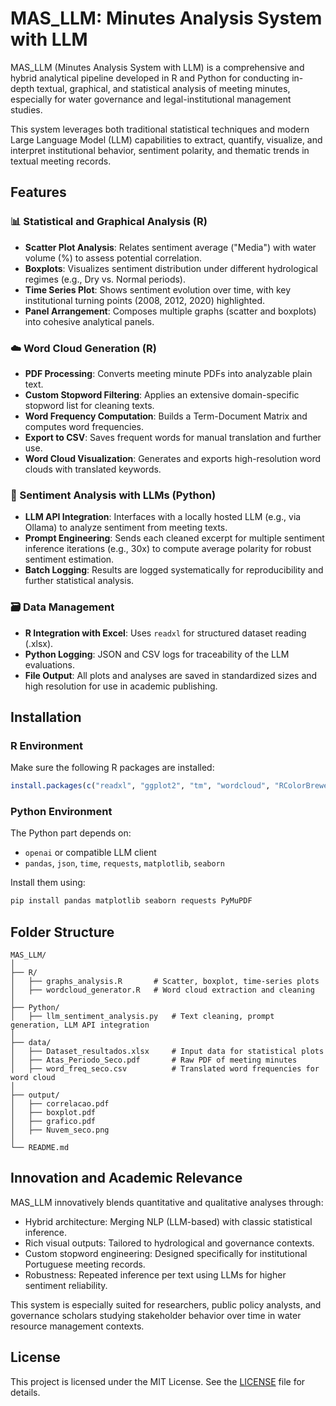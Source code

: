 
# MAS_LLM: Minutes Analysis System with LLM

MAS_LLM (Minutes Analysis System with LLM) is a comprehensive and hybrid analytical pipeline developed in R and Python for conducting in-depth textual, graphical, and statistical analysis of meeting minutes, especially for water governance and legal-institutional management studies.

This system leverages both traditional statistical techniques and modern Large Language Model (LLM) capabilities to extract, quantify, visualize, and interpret institutional behavior, sentiment polarity, and thematic trends in textual meeting records.

## Features

### 📊 Statistical and Graphical Analysis (R)

- **Scatter Plot Analysis**: Relates sentiment average ("Media") with water volume (%) to assess potential correlation.
- **Boxplots**: Visualizes sentiment distribution under different hydrological regimes (e.g., Dry vs. Normal periods).
- **Time Series Plot**: Shows sentiment evolution over time, with key institutional turning points (2008, 2012, 2020) highlighted.
- **Panel Arrangement**: Composes multiple graphs (scatter and boxplots) into cohesive analytical panels.

### ☁️ Word Cloud Generation (R)

- **PDF Processing**: Converts meeting minute PDFs into analyzable plain text.
- **Custom Stopword Filtering**: Applies an extensive domain-specific stopword list for cleaning texts.
- **Word Frequency Computation**: Builds a Term-Document Matrix and computes word frequencies.
- **Export to CSV**: Saves frequent words for manual translation and further use.
- **Word Cloud Visualization**: Generates and exports high-resolution word clouds with translated keywords.

### 🤖 Sentiment Analysis with LLMs (Python)

- **LLM API Integration**: Interfaces with a locally hosted LLM (e.g., via Ollama) to analyze sentiment from meeting texts.
- **Prompt Engineering**: Sends each cleaned excerpt for multiple sentiment inference iterations (e.g., 30x) to compute average polarity for robust sentiment estimation.
- **Batch Logging**: Results are logged systematically for reproducibility and further statistical analysis.

### 🗃️ Data Management

- **R Integration with Excel**: Uses `readxl` for structured dataset reading (.xlsx).
- **Python Logging**: JSON and CSV logs for traceability of the LLM evaluations.
- **File Output**: All plots and analyses are saved in standardized sizes and high resolution for use in academic publishing.

## Installation

### R Environment

Make sure the following R packages are installed:

```r
install.packages(c("readxl", "ggplot2", "tm", "wordcloud", "RColorBrewer", "ggwordcloud", "tidyr"))
```

### Python Environment

The Python part depends on:

- `openai` or compatible LLM client
- `pandas`, `json`, `time`, `requests`, `matplotlib`, `seaborn`

Install them using:

```bash
pip install pandas matplotlib seaborn requests PyMuPDF
```

## Folder Structure

```
MAS_LLM/
│
├── R/
│   ├── graphs_analysis.R       # Scatter, boxplot, time-series plots
│   ├── wordcloud_generator.R   # Word cloud extraction and cleaning
│
├── Python/
│   ├── llm_sentiment_analysis.py   # Text cleaning, prompt generation, LLM API integration
│
├── data/
│   ├── Dataset_resultados.xlsx     # Input data for statistical plots
│   ├── Atas_Periodo_Seco.pdf       # Raw PDF of meeting minutes
│   ├── word_freq_seco.csv          # Translated word frequencies for word cloud
│
├── output/
│   ├── correlacao.pdf
│   ├── boxplot.pdf
│   ├── grafico.pdf
│   ├── Nuvem_seco.png
│
└── README.md
```

## Innovation and Academic Relevance

MAS_LLM innovatively blends quantitative and qualitative analyses through:

- Hybrid architecture: Merging NLP (LLM-based) with classic statistical inference.
- Rich visual outputs: Tailored to hydrological and governance contexts.
- Custom stopword engineering: Designed specifically for institutional Portuguese meeting records.
- Robustness: Repeated inference per text using LLMs for higher sentiment reliability.

This system is especially suited for researchers, public policy analysts, and governance scholars studying stakeholder behavior over time in water resource management contexts.

## License

This project is licensed under the MIT License. See the [LICENSE](LICENSE) file for details.
